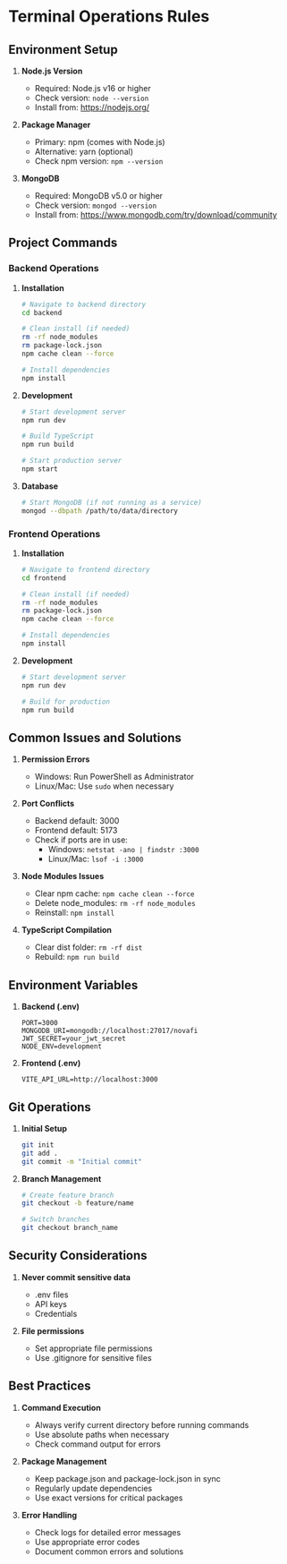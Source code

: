 # Terminal Operations Rules

## Environment Setup

1. **Node.js Version**
   - Required: Node.js v16 or higher
   - Check version: `node --version`
   - Install from: https://nodejs.org/

2. **Package Manager**
   - Primary: npm (comes with Node.js)
   - Alternative: yarn (optional)
   - Check npm version: `npm --version`

3. **MongoDB**
   - Required: MongoDB v5.0 or higher
   - Check version: `mongod --version`
   - Install from: https://www.mongodb.com/try/download/community

## Project Commands

### Backend Operations

1. **Installation**
   ```bash
   # Navigate to backend directory
   cd backend

   # Clean install (if needed)
   rm -rf node_modules
   rm package-lock.json
   npm cache clean --force

   # Install dependencies
   npm install
   ```

2. **Development**
   ```bash
   # Start development server
   npm run dev

   # Build TypeScript
   npm run build

   # Start production server
   npm start
   ```

3. **Database**
   ```bash
   # Start MongoDB (if not running as a service)
   mongod --dbpath /path/to/data/directory
   ```

### Frontend Operations

1. **Installation**
   ```bash
   # Navigate to frontend directory
   cd frontend

   # Clean install (if needed)
   rm -rf node_modules
   rm package-lock.json
   npm cache clean --force

   # Install dependencies
   npm install
   ```

2. **Development**
   ```bash
   # Start development server
   npm run dev

   # Build for production
   npm run build
   ```

## Common Issues and Solutions

1. **Permission Errors**
   - Windows: Run PowerShell as Administrator
   - Linux/Mac: Use `sudo` when necessary

2. **Port Conflicts**
   - Backend default: 3000
   - Frontend default: 5173
   - Check if ports are in use: 
     - Windows: `netstat -ano | findstr :3000`
     - Linux/Mac: `lsof -i :3000`

3. **Node Modules Issues**
   - Clear npm cache: `npm cache clean --force`
   - Delete node_modules: `rm -rf node_modules`
   - Reinstall: `npm install`

4. **TypeScript Compilation**
   - Clear dist folder: `rm -rf dist`
   - Rebuild: `npm run build`

## Environment Variables

1. **Backend (.env)**
   ```
   PORT=3000
   MONGODB_URI=mongodb://localhost:27017/novafi
   JWT_SECRET=your_jwt_secret
   NODE_ENV=development
   ```

2. **Frontend (.env)**
   ```
   VITE_API_URL=http://localhost:3000
   ```

## Git Operations

1. **Initial Setup**
   ```bash
   git init
   git add .
   git commit -m "Initial commit"
   ```

2. **Branch Management**
   ```bash
   # Create feature branch
   git checkout -b feature/name

   # Switch branches
   git checkout branch_name
   ```

## Security Considerations

1. **Never commit sensitive data**
   - .env files
   - API keys
   - Credentials

2. **File permissions**
   - Set appropriate file permissions
   - Use .gitignore for sensitive files

## Best Practices

1. **Command Execution**
   - Always verify current directory before running commands
   - Use absolute paths when necessary
   - Check command output for errors

2. **Package Management**
   - Keep package.json and package-lock.json in sync
   - Regularly update dependencies
   - Use exact versions for critical packages

3. **Error Handling**
   - Check logs for detailed error messages
   - Use appropriate error codes
   - Document common errors and solutions 